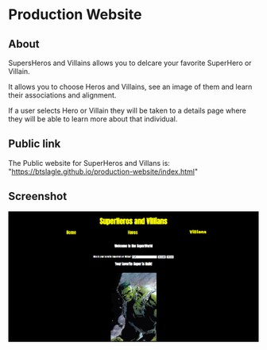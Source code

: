 # Production Website 

## About

SupersHeros and Villains allows you to delcare your favorite SuperHero or Villain.

 It allows you to choose Heros and Villains, see an image of them and learn their associations and alignment. 
 
 If a user selects Hero or Villain they will be taken to a details page where they will be able to learn more about that individual.  

## Public link
The Public website for SuperHeros and Villans is: "https://btslagle.github.io/production-website/index.html"

##  Screenshot
![Screen Shot](screenshot.png)